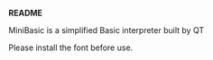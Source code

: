 **README**

MiniBasic is a simplified Basic interpreter built by QT

Please install the font before use.

